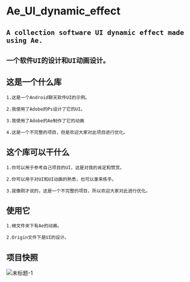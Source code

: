 # Ae_UI_dynamic_effect

##   `A collection software UI dynamic effect made using Ae.`

##   `一个软件UI的设计和UI动画设计。`

## 这是一个什么库

```
1.这是一个Android聊天软件UI的示例。

2.我使用了Adobe的Ps设计了它的UI。

3.我使用了Adobe的Ae制作了它的动画

4.这是一个不完整的项目，但是欢迎大家对此项目进行优化。
```

## 这个库可以干什么

```
1.你可以用于参考自己项目的UI，这是对我的肯定和赞赏。

2.你可以用于对UI和UI动画的熟悉，也可以拿来练手。

3.就像刚才说的，这是一个不完整的项目，所以欢迎大家对此进行优化。
```

## 使用它

```
1.根文件夹下有Ae的动画。

2.Origin文件下是UI的设计。
```

## 项目快照
![未标题-1](https://github.com/28778/Ae_UI_dynamic_effect/assets/31039562/db551e07-f7b9-46d4-9d6c-32a343cbf4d9)
